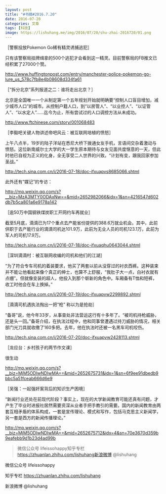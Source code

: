 ```yaml
---
layout: post
title: "#书摘#2016.7.20"
date: 2016-07-20
categories: 文章
tags: [科技]
image: https://lishuhang.me/img/2016/07/20/shu-zhai-2016720/01.png
---
```


［警察投放Pokemon Go稀有精灵诱捕逃犯］

只有该警察局挂牌缉拿的500个逃犯才会看到这一精灵。目前警察局的FB推文已经积累了27000个赞。

http://www.huffingtonpost.com/entry/manchester-police-pokemon-go-lure_us_578c7fb8e4b08608d334fa61

［“拆分北京”系列报道之二：谁将走出北京？］

北京是全国唯一一个从制定第一个五年规划开始就明确要“控制人口盲目增加，减少城市人口”的城市。从控制户籍人口，到“以房管人”、“以业控人”、“以证管人”、“以水定人”……迄今为止，所有尝试过的人口调控方法从未成功。

http://www.ftchinese.com/story/001068483

［李毅吧关键人物讲述帝吧风云：被互联网培植的愤怒］

上午八点半，19岁的陆子洋站在悉尼大桥下拨通女友手机，言语间交杂着激动与愤怒。这位新南威尔士大学的大一学生原本期待与女友见面共度惬意的一天，但此时他已自视为正义的化身，全无享受二人世界的兴致。“计划有变，跟我回家参加圣战。”

http://tech.sina.com.cn/i/2016-07-18/doc-ifxuapvs8685066.shtml

此外还有“媒记”的专访：

http://mp.weixin.qq.com/s?__biz=MzA3MTY0ODAxNw==&mid=2652982066&idx=1&sn=4216547d602db7b5ca801a6e9178a142

［逾50万中国钢铁煤炭职工开网约车再就业］

截至5月底，滴滴已为17个重点去产能省份提供的388.6万就业机会。其中，此前供职于去产能行业的滴滴司机达101.9万，此前为无业人员的司机123.1万，此前为军人的司机17.9万。

http://tech.sina.com.cn/i/2016-07-18/doc-ifxuaqhu0643044.shtml

［深圳滴滴村：被互联网收编的司机和他们的江湖］

“为了符合专车司机的着装要求，他买了两套以前从没穿过的衬衣西裤。这种装束并不能让他看起来像个真正的绅士，也算不上舒服，“我肚子大一点，白衬衣就有点绷”。但就像变装的超人，他投入到那个崭新的角色中。车厢备有T恤和短裤，收工时他会在车上换掉。”

http://tech.sina.com.cn/i/2016-07-19/doc-ifxuapvw2299892.shtml

［滴滴司机遇执法掏出一把“枪” 称以为是抢劫］

“备哥”说，他今年33岁，从事查处非法营运这行有十多年了。“被司机持枪威胁，还是头一回。”备哥介绍，在执法过程中，他和同事曾遭遇过持刀威胁的情况，相关部门光刀具就收缴了160多把。去年，他在执法时还被一名黑车司机咬伤。

http://tech.sina.com.cn/i/2016-07-20/doc-ifxuapvw2428113.shtml

［龙应台：乡村孩子的两节作文课］

很生动

http://mp.weixin.qq.com/s?__biz=MjM5ODIwNDIwMA==&mid=2652675731&idx=1&sn=6f9ee91dbedb9bbc5a51fceab666d6e9

［吴强：一起强奸案背后的知识生产困境］

“新闻行业还处在前现代阶段？事实上，现在的大学新闻教育可能还真有问题，才产生了毕业时进报社居然需要资深从业者手把手教引的需要。国内的新闻教育由两套互相矛盾的体系构成，一套是宣传理论、模式和写作，包括马克思主义新闻学，另一套是西方的新闻传播理论。”

http://mp.weixin.qq.com/s?__biz=MjM5ODIwNDIwMA==&mid=2652675712&idx=4&sn=70e3670d359b9eafebb9d1b23d4ad99b

> 微信公众号 lifeissohappy知乎专栏 https://zhuanlan.zhihu.com/lishuhang新浪微博 @lishuhang

微信公众号 lifeissohappy

知乎专栏 https://zhuanlan.zhihu.com/lishuhang

新浪微博 @lishuhang